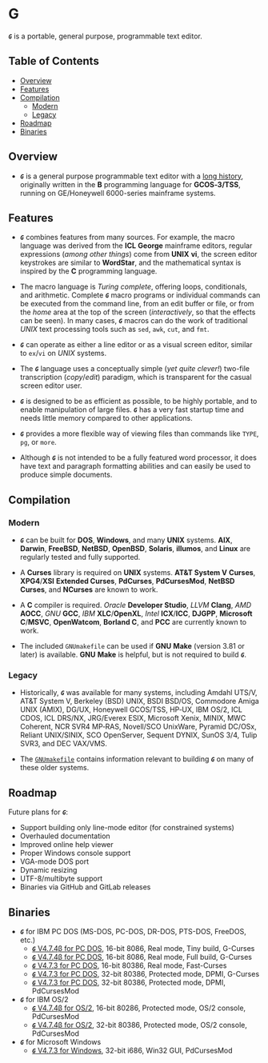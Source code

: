 # G

***`G`*** is a portable, general purpose, programmable text editor.

## Table of Contents

<!-- toc -->

- [Overview](#overview)
- [Features](#features)
- [Compilation](#compilation)
  * [Modern](#modern)
  * [Legacy](#legacy)
- [Roadmap](#roadmap)
- [Binaries](#binaries)

<!-- tocstop -->

## Overview

* ***`G`*** is a general purpose programmable text editor with a
 [long history](https://github.com/johnsonjh/g/blob/master/HISTORY.md),
 originally written in the **B** programming language for **GCOS‑3/TSS**,
 running on GE/Honeywell 6000-series mainframe systems.

## Features

* ***`G`*** combines features from many sources. For example, the macro
  language was derived from the **ICL** **George** mainframe editors,
  regular expressions (*among other things*) come from **UNIX** **vi**,
  the screen editor keystrokes are similar to **WordStar**, and the
  mathematical syntax is inspired by the **C** programming language.

* The macro language is *Turing complete*, offering loops, conditionals,
  and arithmetic. Complete ***`G`*** macro programs or individual commands
  can be executed from the command line, from an edit buffer or file, or
  from the *home* area at the top of the screen (*interactively*, so that
  the effects can be seen). In many cases, ***`G`*** macros can do the work
  of traditional *UNIX* text processing tools such as `sed`, `awk`, `cut`,
  and `fmt`.

* ***`G`*** can operate as either a line editor or as a visual screen
  editor, similar to `ex`/`vi` on *UNIX* systems.

* The ***`G`*** language uses a conceptually simple (*yet quite clever!*)
  two-file transcription (*copy*/*edit*) paradigm, which is transparent for
  the casual screen editor user.

* ***`G`*** is designed to be as efficient as possible, to be highly
  portable, and to enable manipulation of large files. ***`G`*** has a very
  fast startup time and needs little memory compared to other applications.

* ***`G`*** provides a more flexible way of viewing files than commands
  like `TYPE`, `pg`, or `more`.

* Although ***`G`*** is not intended to be a fully featured word processor,
  it does have text and paragraph formatting abilities and can easily be
  used to produce simple documents.

## Compilation

### Modern

* ***`G`*** can be built for **DOS**, **Windows**, and many **UNIX**
  systems. **AIX**, **Darwin**, **FreeBSD**, **NetBSD**, **OpenBSD**,
  **Solaris**, **illumos**, and **Linux** are regularly tested and
  fully supported.

* A **Curses** library is required on **UNIX** systems. **AT&T System V**
  **Curses**, **XPG4**/**XSI** **Extended Curses**, **PdCurses**,
  **PdCursesMod**, **NetBSD** **Curses**, and **NCurses** are known to work.

* A **C** compiler is required. *Oracle* **Developer Studio**, *LLVM*
  **Clang**, *AMD* **AOCC**, *GNU* **GCC**, *IBM* **XLC**/**OpenXL**,
  *Intel* **ICX**/**ICC**, **DJGPP**, **Microsoft C**/**MSVC**,
  **OpenWatcom**, **Borland C**, and **PCC** are currently known to work.

* The included `GNUmakefile` can be used if **GNU** **Make** (version 3.81
  or later) is available. **GNU** **Make** is helpful, but is not required
  to build ***`G`***.

### Legacy

* Historically, ***`G`*** was available for many systems, including Amdahl
  UTS/V, AT&T System V, Berkeley (BSD) UNIX, BSDI BSD/OS, Commodore Amiga
  UNIX (AMIX), DG/UX, Honeywell GCOS/TSS, HP‑UX, IBM OS/2, ICL CDOS, ICL
  DRS/NX, JRG/Everex ESIX, Microsoft Xenix, MINIX, MWC Coherent, NCR SVR4
  MP‑RAS, Novell/SCO UnixWare, Pyramid DC/OSx, Reliant UNIX/SINIX, SCO
  OpenServer, Sequent DYNIX, SunOS 3/4, Tulip SVR3, and DEC VAX/VMS.

* The [`GNUmakefile`](https://github.com/johnsonjh/g/blob/master/src/GNUmakefile)
  contains information relevant to building ***`G`*** on many of these older
  systems.

## Roadmap

Future plans for ***`G`***:
 * Support building only line-mode editor (for constrained systems)
 * Overhauled documentation
 * Improved online help viewer
 * Proper Windows console support
 * VGA-mode DOS port
 * Dynamic resizing
 * UTF-8/multibyte support
 * Binaries via GitHub and GitLab releases

## Binaries

* ***`G`*** for IBM PC DOS (MS-DOS, PC-DOS, DR-DOS, PTS-DOS, FreeDOS, etc.)
  * [***`G`***  V4.7.4β for PC DOS](https://github.com/johnsonjh/g/raw/master/bin/DOS/g474_x86.exe), 16-bit 8086, Real mode, Tiny build, G-Curses
  * [***`G`***  V4.7.4β for PC DOS](https://github.com/johnsonjh/g/raw/master/bin/DOS/g474_2bg.exe), 16-bit 8086, Real mode, Full build, G-Curses
  * [***`G`***  V4.7.3 for PC DOS](https://github.com/johnsonjh/g/raw/master/bin/DOS/g473_386.exe), 16-bit 80386, Real mode, Fast-Curses
  * [***`G`***  V4.7.3 for PC DOS](https://github.com/johnsonjh/g/raw/master/bin/DOS/g473_pro.exe), 32-bit 80386, Protected mode, DPMI, G-Curses
  * [***`G`***  V4.7.3 for PC DOS](https://github.com/johnsonjh/g/raw/master/bin/DOS/g473_cws.exe), 32-bit 80386, Protected mode, DPMI, PdCursesMod
* ***`G`*** for IBM OS/2
  * [***`G`***  V4.7.4β for OS/2](https://github.com/johnsonjh/g/raw/master/bin/OS2/g474_216.exe), 16-bit 80286, Protected mode, OS/2 console, PdCursesMod
  * [***`G`***  V4.7.4β for OS/2](https://github.com/johnsonjh/g/raw/master/bin/OS2/g474_232.exe), 32-bit 80386, Protected mode, OS/2 console, PdCursesMod
* ***`G`*** for Microsoft Windows
  * [***`G`***  V4.7.3 for Windows](https://github.com/johnsonjh/g/raw/master/bin/WIN32/g473_w32.exe), 32-bit i686, Win32 GUI, PdCursesMod
